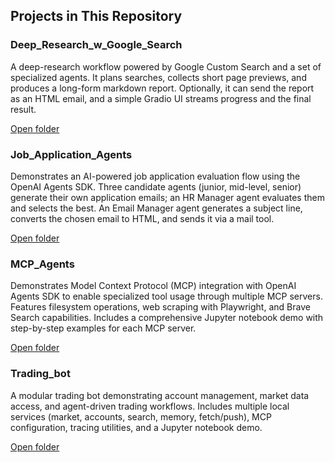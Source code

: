 ## Projects in This Repository

### Deep_Research_w_Google_Search
A deep-research workflow powered by Google Custom Search and a set of specialized agents. It plans searches, collects short page previews, and produces a long-form markdown report. Optionally, it can send the report as an HTML email, and a simple Gradio UI streams progress and the final result.

[Open folder](Deep_Research_w_Google_Search/)

### Job_Application_Agents
Demonstrates an AI-powered job application evaluation flow using the OpenAI Agents SDK. Three candidate agents (junior, mid-level, senior) generate their own application emails; an HR Manager agent evaluates them and selects the best. An Email Manager agent generates a subject line, converts the chosen email to HTML, and sends it via a mail tool.

[Open folder](Job_Application_Agents/)

### MCP_Agents
Demonstrates Model Context Protocol (MCP) integration with OpenAI Agents SDK to enable specialized tool usage through multiple MCP servers. Features filesystem operations, web scraping with Playwright, and Brave Search capabilities. Includes a comprehensive Jupyter notebook demo with step-by-step examples for each MCP server.

[Open folder](MCP_Agents/) 

### Trading_bot
A modular trading bot demonstrating account management, market data access, and agent-driven trading workflows. Includes multiple local services (market, accounts, search, memory, fetch/push), MCP configuration, tracing utilities, and a Jupyter notebook demo.

[Open folder](Trader_Agents/)

